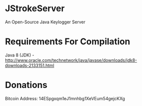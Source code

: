 JStrokeServer
========

An Open-Source Java Keylogger Server


Requirements For Compilation
============

Java 8 (JDK) - http://www.oracle.com/technetwork/java/javase/downloads/jdk8-downloads-2133151.html


Donations
=========

Bitcoin Address: 14ESpgxqm1eJ1mnhbg1XeVEum54gejcKXg
